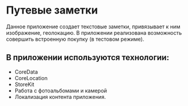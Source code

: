 # Путевые заметки

Данное приложение создает текстовые заметки, привязывает к ним изображение, геолокацию.
В приложении реализована возможность совершить встроенную покупку (в тестовом режиме).

## В приложении используются технологии:
- CoreData 
- CoreLoсation
- StoreKit
- Работа с фотоальбомами и камерой
- Локализация контента приложения.
